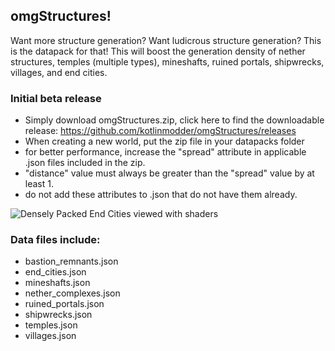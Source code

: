 ## omgStructures!
Want more structure generation? Want ludicrous structure generation? This is the datapack for that! This will boost the generation density of nether structures, temples (multiple types), mineshafts, ruined portals, shipwrecks, villages, and end cities.

### Initial beta release
- Simply download omgStructures.zip, click here to find the downloadable release: https://github.com/kotlinmodder/omgStructures/releases
- When creating a new world, put the zip file in your datapacks folder
- for better performance, increase the "spread" attribute in applicable .json files included in the zip.
- "distance" value must always be greater than the "spread" value by at least 1.
- do not add these attributes to .json that do not have them already.

![Densely Packed End Cities viewed with shaders](https://cdn.modrinth.com/data/cached_images/a9a0f83f866d988455828daad9e889319da58616_0.webp)

### Data files include:
- bastion_remnants.json
- end_cities.json
- mineshafts.json
- nether_complexes.json
- ruined_portals.json
- shipwrecks.json
- temples.json
- villages.json


